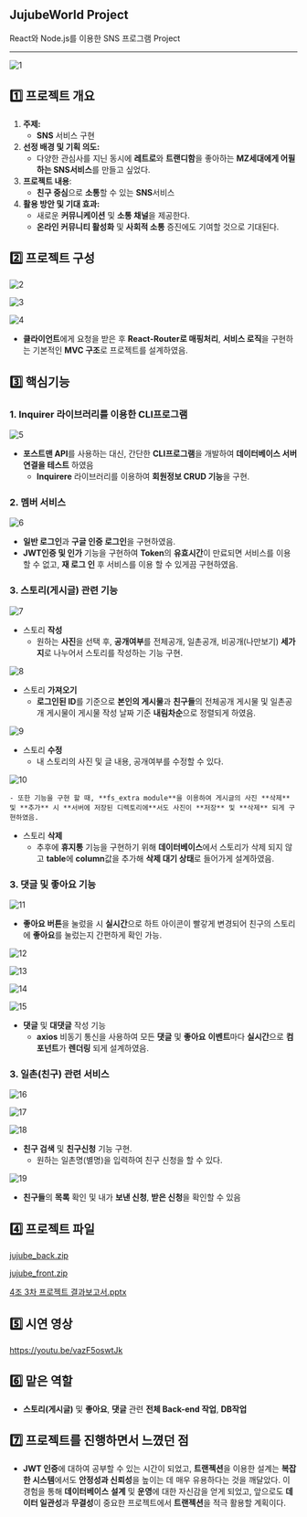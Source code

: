 ## JujubeWorld Project
React와 Node.js를 이용한 SNS 프로그램 Project

---

![1](https://github.com/user-attachments/assets/308a1edd-af2c-4168-a91a-200859093d68)

## 1️⃣ 프로젝트 개요

1. **주제:**
    - **SNS** 서비스 구현
2. **선정 배경 및 기획 의도:**
    - 다양한 관심사를 지닌 동시에 **레트로**와 **트랜디함**을 좋아하는 **MZ세대에게 어필하는 SNS서비스**를 만들고 싶었다.
3. **프로젝트 내용**:
    - **친구 중심**으로 **소통**할 수 있는 **SNS**서비스
4. **활용 방안 및 기대 효과:**
    - 새로운 **커뮤니케이션** 및 **소통 채널**을 제공한다.
    - **온라인 커뮤니티 활성화** 및 **사회적 소통** 증진에도 기여할 것으로 기대된다.

## 2️⃣ 프로젝트 구성

![2](https://github.com/user-attachments/assets/30c48399-79c9-4e9b-8ef7-25a958b10fd3)

![3](https://github.com/user-attachments/assets/e287ae69-bb19-49d1-8fb6-83b6ab89d198)

![4](https://github.com/user-attachments/assets/aca322e9-7e42-4300-9340-49ab7122b2be)

- **클라이언트**에게 요청을 받은 후 **React-Router로 매핑처리**, **서비스 로직**을 구현하는 기본적인 **MVC 구조**로 프로젝트를 설계하였음.

## 3️⃣ 핵심기능

### 1. Inquirer 라이브러리를 이용한 CLI프로그램

![5](https://github.com/user-attachments/assets/bdf4b1d8-8d99-49de-80da-1f7e1059efac)

- **포스트맨 API**를 사용하는 대신, 간단한 **CLI프로그램**을 개발하여 **데이터베이스 서버 연결을 테스트** 하였음
    - **Inquirere** 라이브러리를 이용하여 **회원정보 CRUD 기능**을 구현.

### 2. 멤버 서비스

![6](https://github.com/user-attachments/assets/49f76101-cbe0-4387-a3a2-2e232c979026)

- **일반 로그인**과 **구글 인증 로그인**을 구현하였음.
- **JWT인증 및 인가** 기능을 구현하여 **Token**의 **유효시간**이 만료되면 서비스를 이용할 수 없고, **재 로그 인** 후 서비스를 이용 할 수 있게끔 구현하였음.

### 3. 스토리(게시글) 관련 기능

![7](https://github.com/user-attachments/assets/5fc5eed5-b58c-4d84-97c4-6cd817db33fc)

- 스토리 **작성**
    - 원하는 **사진**을 선택 후, **공개여부**를 전체공개, 일촌공개, 비공개(나만보기) **세가지**로 나누어서 스토리를 작성하는 기능 구현.
    
![8](https://github.com/user-attachments/assets/ca291117-18cd-4119-ba44-ca8226a2d1ce)
    
- 스토리 **가져오기**
    - **로그인된 ID**를 기준으로 **본인의 게시물**과 **친구들**의 전체공개 게시물 및 일촌공개 게시물이 게시물 작성 날짜 기준 **내림차순**으로 정렬되게 하였음.
    
![9](https://github.com/user-attachments/assets/8fc60fb0-dafa-43c3-93b5-135f523bc699)
    
- 스토리 **수정**
    - 내 스토리의 사진 및 글 내용, 공개여부를 수정할 수 있다.
    
![10](https://github.com/user-attachments/assets/cdfc8564-6e6a-43be-807c-b9dd36bc49c5)
    
    - 또한 기능을 구현 할 때, **fs_extra module**을 이용하여 게시글의 사진 **삭제** 및 **추가** 시 **서버에 저장된 디렉토리에**서도 사진이 **저장** 및 **삭제** 되게 구현하였음.
- 스토리 **삭제**
    - 추후에 **휴지통** 기능을 구현하기 위해 **데이터베이스**에서 스토리가 삭제 되지 않고 **table**에 **column**값을 추가해 **삭제 대기 상태**로 들어가게 설계하였음.

### 3. 댓글 및 좋아요 기능

![11](https://github.com/user-attachments/assets/5a2356b8-335d-4544-acd1-caee60ea473d)

- **좋아요 버튼**을 눌렀을 시 **실시간**으로 하트 아이콘이 빨갛게 변경되어 친구의 스토리에 **좋아요**를 눌렀는지 간편하게 확인 가능.
    
![12](https://github.com/user-attachments/assets/356309bd-646b-4c1a-a1b3-6f61f3d267f4)
    
![13](https://github.com/user-attachments/assets/67e4e196-378e-4a6b-95ff-b2e52ebae8cc)
    
![14](https://github.com/user-attachments/assets/175cb91d-b0ae-48ab-9640-ede9a751868d)
    
![15](https://github.com/user-attachments/assets/40d082c0-4be8-4868-ab68-e90383ad12d8)
    
- **댓글** 및 **대댓글** 작성 기능
    - **axios** 비동기 통신을 사용하여 모든 **댓글** 및 **좋아요** **이벤트**마다 **실시간**으로 **컴포넌트**가 **렌더링** 되게 설계하였음.

### 3. 일촌(친구) 관련 서비스

![16](https://github.com/user-attachments/assets/64d36475-f66a-4b87-8c19-7dfd63fc1060)

![17](https://github.com/user-attachments/assets/0c608759-a8bb-458c-98be-01a2484a51c8)

![18](https://github.com/user-attachments/assets/6c1dd1aa-a886-4378-a3d3-801b8ba09943)

- **친구 검색** 및 **친구신청** 기능 구현.
    - 원하는 일촌명(별명)을 입력하여 친구 신청을 할 수 있다.

![19](https://github.com/user-attachments/assets/5b2a1285-56a9-44f6-a47b-95277a79c302)

- **친구들**의 **목록** 확인 및 내가 **보낸 신청**, **받은 신청**을 확인할 수 있음

## 4️⃣ 프로젝트 파일

[jujube_back.zip](https://drive.google.com/file/d/1d0jVj5-03J2esYr7OTKiZmkeRmxt-F2Y/view?usp=sharing)

[jujube_front.zip](https://drive.google.com/file/d/1Ti3kADJUkStQ9IQr1Y_xv2TnWotSCHkL/view?usp=sharing)

[4조 3차 프로젝트 결과보고서.pptx](https://drive.google.com/file/d/1qmev737MtkmbmRpsh9HxTRCenc57hIg8/view?usp=sharing)

## 5️⃣ 시연 영상

https://youtu.be/vazF5oswtJk

## 6️⃣ 맡은 역할

- **스토리(게시글)** 및 **좋아요**, **댓글** 관련 **전체 Back-end 작업**, **DB작업**

## 7️⃣ 프로젝트를 진행하면서 느꼈던 점

- **JWT 인증**에 대하여 공부할 수 있는 시간이 되었고, **트랜젝션**을 이용한 설계는 **복잡한 시스템**에서도 **안정성과 신뢰성**을 높이는 데 매우 유용하다는 것을 깨달았다. 이 경험을 통해 **데이터베이스** **설계** 및 **운영**에 대한 자신감을 얻게 되었고, 앞으로도 **데이터 일관성**과 **무결성**이 중요한 프로젝트에서 **트랜젝션**을 적극 활용할 계획이다.
